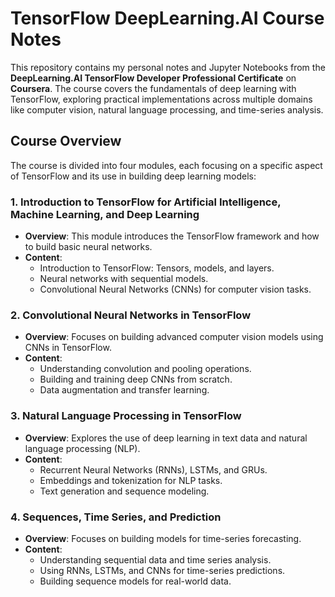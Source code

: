 # TensorFlow DeepLearning.AI Course Notes

This repository contains my personal notes and Jupyter Notebooks from the **DeepLearning.AI TensorFlow Developer Professional Certificate** on **Coursera**. The course covers the fundamentals of deep learning with TensorFlow, exploring practical implementations across multiple domains like computer vision, natural language processing, and time-series analysis.

## Course Overview

The course is divided into four modules, each focusing on a specific aspect of TensorFlow and its use in building deep learning models:

### 1. Introduction to TensorFlow for Artificial Intelligence, Machine Learning, and Deep Learning

- **Overview**: This module introduces the TensorFlow framework and how to build basic neural networks.
- **Content**:
  - Introduction to TensorFlow: Tensors, models, and layers.
  - Neural networks with sequential models.
  - Convolutional Neural Networks (CNNs) for computer vision tasks.

### 2. Convolutional Neural Networks in TensorFlow

- **Overview**: Focuses on building advanced computer vision models using CNNs in TensorFlow.
- **Content**:
  - Understanding convolution and pooling operations.
  - Building and training deep CNNs from scratch.
  - Data augmentation and transfer learning.

### 3. Natural Language Processing in TensorFlow

- **Overview**: Explores the use of deep learning in text data and natural language processing (NLP).
- **Content**:
  - Recurrent Neural Networks (RNNs), LSTMs, and GRUs.
  - Embeddings and tokenization for NLP tasks.
  - Text generation and sequence modeling.

### 4. Sequences, Time Series, and Prediction

- **Overview**: Focuses on building models for time-series forecasting.
- **Content**:
  - Understanding sequential data and time series analysis.
  - Using RNNs, LSTMs, and CNNs for time-series predictions.
  - Building sequence models for real-world data.
